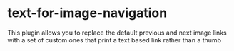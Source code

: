 # text-for-image-navigation
This plugin allows you to replace the default previous and next image links with a set of custom ones that print a text based link rather than a thumb
